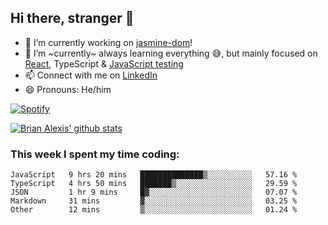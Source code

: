 ## Hi there, stranger 👋

- 🔭 I’m currently working on [jasmine-dom](https://github.com/testing-library/jasmine-dom)!
- 🌱 I’m ~currently~ always learning everything 😅, but mainly focused on [React](https://courseit.com.ar/cursos/frontend-avanzado-2020), TypeScript & [JavaScript testing](https://testingjavascript.com/)
- 📫 Connect with me on [LinkedIn](https://www.linkedin.com/in/brian-alexis/)
- 😄 Pronouns: He/him

[![Spotify](https://novatorem-nine-beige.vercel.app/api/spotify)](https://open.spotify.com/user/21ttbyunhf56rp6soqidgfk2q)

[![Brian Alexis' github stats](https://github-readme-stats-sepia-two.vercel.app/api?username=brrianalexis&show_icons=true&hide_border=true?count_private=true)](https://github.com/brrianalexis/github-readme-stats)

### This week I spent my time coding:
<!--START_SECTION:waka-->
```text
JavaScript   9 hrs 20 mins   ██████████████▒░░░░░░░░░░   57.16 % 
TypeScript   4 hrs 50 mins   ███████▒░░░░░░░░░░░░░░░░░   29.59 % 
JSON         1 hr 9 mins     █▓░░░░░░░░░░░░░░░░░░░░░░░   07.07 % 
Markdown     31 mins         ▓░░░░░░░░░░░░░░░░░░░░░░░░   03.25 % 
Other        12 mins         ▒░░░░░░░░░░░░░░░░░░░░░░░░   01.24 % 
```
<!--END_SECTION:waka-->
